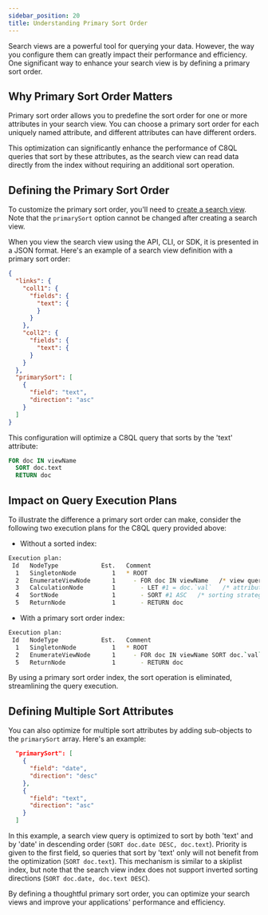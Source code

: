 ```yaml
---
sidebar_position: 20
title: Understanding Primary Sort Order
---
```


Search views are a powerful tool for querying your data. However, the way you configure them can greatly impact their performance and efficiency. One significant way to enhance your search view is by defining a primary sort order.

## Why Primary Sort Order Matters

Primary sort order allows you to predefine the sort order for one or more attributes in your search view. You can choose a primary sort order for each uniquely named attribute, and different attributes can have different orders.

This optimization can significantly enhance the performance of C8QL queries that sort by these attributes, as the search view can read data directly from the index without requiring an additional sort operation.

## Defining the Primary Sort Order

To customize the primary sort order, you'll need to [create a search view](../tasks/create-search-views). Note that the `primarySort` option cannot be changed after creating a search view.

When you view the search view using the API, CLI, or SDK, it is presented in a JSON format. Here's an example of a search view definition with a primary sort order:

```json
{
  "links": {
    "coll1": {
      "fields": {
        "text": {
        }
      }
    },
    "coll2": {
      "fields": {
        "text": {
      }
    }
  },
  "primarySort": [
    {
      "field": "text",
      "direction": "asc"
    }
  ]
}
```

This configuration will optimize a C8QL query that sorts by the 'text' attribute:

```sql
FOR doc IN viewName
  SORT doc.text
  RETURN doc
```

## Impact on Query Execution Plans

To illustrate the difference a primary sort order can make, consider the following two execution plans for the C8QL query provided above:

- Without a sorted index:

```bash
Execution plan:
 Id   NodeType            Est.   Comment
  1   SingletonNode          1   * ROOT
  2   EnumerateViewNode      1     - FOR doc IN viewName   /* view query */
  3   CalculationNode        1       - LET #1 = doc.`val`   /* attribute expression */
  4   SortNode               1       - SORT #1 ASC   /* sorting strategy: standard */
  5   ReturnNode             1       - RETURN doc
```

- With a primary sort order index:

```bash
Execution plan:
 Id   NodeType            Est.   Comment
  1   SingletonNode          1   * ROOT
  2   EnumerateViewNode      1     - FOR doc IN viewName SORT doc.`val` ASC   /* view query */
  5   ReturnNode             1       - RETURN doc
```

By using a primary sort order index, the sort operation is eliminated, streamlining the query execution.

## Defining Multiple Sort Attributes

You can also optimize for multiple sort attributes by adding sub-objects to the `primarySort` array. Here's an example:

```json
  "primarySort": [
    {
      "field": "date",
      "direction": "desc"
    },
    {
      "field": "text",
      "direction": "asc"
    }
  ]
```

In this example, a search view query is optimized to sort by both 'text' and by 'date' in descending order (`SORT doc.date DESC, doc.text`). Priority is given to the first field, so queries that sort by 'text' only will not benefit from the optimization (`SORT doc.text`). This mechanism is similar to a skiplist index, but note that the search view index does not support inverted sorting directions (`SORT doc.date, doc.text DESC`).

By defining a thoughtful primary sort order, you can optimize your search views and improve your applications' performance and efficiency.
